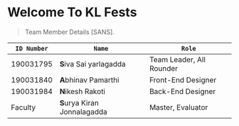 # Welcome To KL Fests


> Team Member Details [SANS].

| ```ID Number```| ```Name```                  | ```Role```                  |
|----------------|-----------------------------|-----------------------------|
|190031795       |**S**iva Sai yarlagadda      |Team Leader, All Rounder     |
|190031840       |**A**bhinav Pamarthi         |Front-End Designer           |
|190031984       |**N**ikesh Rakoti            |Back-End Designer            |
|Faculty         |**S**urya Kiran Jonnalagadda |Master, Evaluator            |
